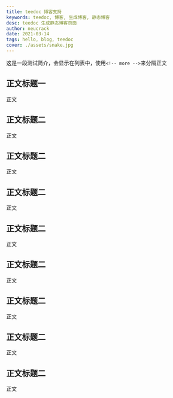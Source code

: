 ```yaml
---
title: teedoc 博客支持
keywords: teedoc, 博客, 生成博客, 静态博客
desc: teedoc 生成静态博客页面
author: neucrack
date: 2021-03-14
tags: hello, blog, teedoc
cover: ./assets/snake.jpg
---
```





这是一段测试简介，会显示在列表中，使用`<!-- more -->`来分隔正文

<!-- more -->


## 正文标题一

正文

## 正文标题二

正文


## 正文标题二

正文

## 正文标题二

正文

## 正文标题二

正文

## 正文标题二

正文

## 正文标题二

正文

## 正文标题二

正文

## 正文标题二

正文


